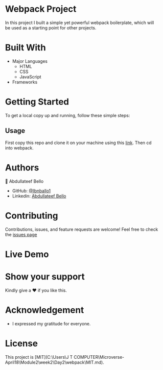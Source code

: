# Webpack Project
In this project I built a simple yet powerful webpack boilerplate, which will be used as a starting point for other projects.

# Built With
* Major Languages
    - HTML
    - CSS
    - JavaScript
* Frameworks
# Getting Started
To get a local copy up and running, follow these simple steps:
## Usage
First copy this repo and clone it on your machine using this [link](git@github.com:Ibnballo1/webpack.git).
Then cd into webpack.

# Authors
:adult: Abdullateef Bello
- GitHub: [@Ibnballo1](https://github.com/Ibnballo1/)
- Linkedin: [Abdullateef Bello](https://www.linkedin.com/in/abdullateef-bello-1b8006228/)

# Contributing
Contributions, issues, and feature requests are welcome!
Feel free to check the [issues page](https://github.com/Ibnballo1/webpack/issues)

# Live Demo

# Show your support
Kindly give a :hearts: if you like this.

# Acknowledgement
- I expressed my gratitude for everyone.

# License
This project is [MIT](C:\Users\J T COMPUTER\Microverse-April18\Module2\week2\Day2\webpack\MIT.md).